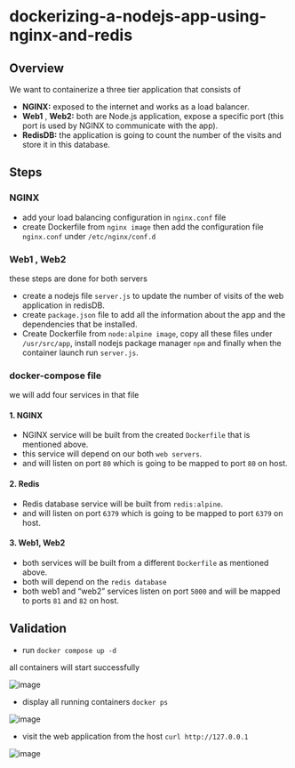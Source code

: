 # dockerizing-a-nodejs-app-using-nginx-and-redis
## Overview
We want to containerize a three tier application that consists of
* **NGINX:** exposed to the internet and works as a load balancer. 
* **Web1** , **Web2:** both are Node.js application, expose a specific port (this port is used by NGINX to communicate with the app).
* **RedisDB:** the application is going to count the number of the visits and store it in this database.

## Steps
### NGINX
* add your load balancing configuration in `nginx.conf` file 
* create Dockerfile from `nginx image` then add the configuration file `nginx.conf` under `/etc/nginx/conf.d`


### Web1 , Web2
these steps are done for both servers 
* create a nodejs file `server.js` to update the number of visits of the web application in redisDB.
* create `package.json` file to add all the information about the app and the dependencies that be installed. 
* Create Dockerfile from `node:alpine image`, copy all these files under `/usr/src/app`, install nodejs package manager `npm` and finally when the container launch run `server.js`.

### docker-compose file
we will add four services in that file 
#### 1. NGINX
* NGINX service will be built from the created `Dockerfile` that is mentioned above.
* this service will depend on our both `web servers`.
* and will listen on port `80` which is going to be mapped to port `80` on host.

#### 2. Redis
* Redis database service will be built from `redis:alpine`.
* and will listen on port `6379` which is going to be mapped to port `6379` on host.

#### 3. Web1, Web2
* both services will be built from a different `Dockerfile` as mentioned above.
* both will depend on the `redis database`
* both web1 and “web2” services listen on port `5000` and will be mapped to ports `81` and `82` on host.

## Validation

* run `docker compose up -d`

all containers will start successfully 

![image](https://user-images.githubusercontent.com/47721226/221368399-56702adb-1716-4771-bd20-c0b6d6005c5f.png)

* display all running containers `docker ps`

![image](https://user-images.githubusercontent.com/47721226/221368606-c4091d83-185d-4fbc-a83c-b84303281880.png)

* visit the web application from the host `curl http://127.0.0.1`

![image](https://user-images.githubusercontent.com/47721226/221368685-0dd067e0-284f-44ae-8732-69ba612916ae.png)
